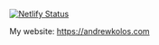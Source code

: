 [![Netlify Status](https://api.netlify.com/api/v1/badges/4378521a-a6da-4355-a3c7-b328194ac2c6/deploy-status)](https://app.netlify.com/sites/andrewkolos/deploys)

My website: https://andrewkolos.com
